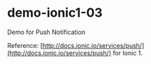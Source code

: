 # demo-ionic1-03
Demo for Push Notification

Reference: [http://docs.ionic.io/services/push/](http://docs.ionic.io/services/push/) for Ionic 1.
